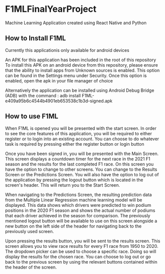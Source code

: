 # F1MLFinalYearProject
Machine Learning Application created using React Native and Python

## How to Install F1ML
Currently this applicationis only available for android devices

An APK for this application has been included in the root of this repository
To install this APK on an android device from this repository, please ensure that the ability to install apps from Unknown sources is enabled.
This option can be found in the Settings menu under Security.
Once this option is enabled, open the apk in your file manager of choice

Alternatively the application can be installed using Android Debug Bridge (ADB) with the command : 
adb install F1ML-e409a95b6c4544b4901eb653538c1b3d-signed.apk

## How to use F1ML
When F1ML is opened you will be presented with the start screen. In order to see the core features of this application, you will be required to either register or to login into an existing account. You can choose to do whatever task is required by pressing either the register button or login button

Once you have been signed in, you will be presented with the Main Screen. This screen displays a countdown timer for the next race in the 2021 F1 season and the results for the last completed F1 race. On this screen you have the option to change to other screens. You can change to the Results Screen or the Predictions Screen. You will also have the option to log out of the application by pressing the logout button which is located in the screen's header. This will return you to the Start Screen.

When navigating to the Predictions Screen, the resulting prediction data from the Multiple Linear Regression machine learning model will be displayed. This data shows which drivers were predicted to win podium positions in the 2020 F1 season and shows the actual number of podiums that each driver achieved in the season for comparison. The previously mentioned logout button will be available to use on this screen alongside a new button on the left side of the header for navigating back to the previously used screen. 

Upon pressing the results button, you will be sent to the results screen. This screen allows you to view race results for every F1 race from 1950 to 2020. The dropdown picker can be used to choose a specific race. Doing so will display the results for the chosen race. You can choose to log out or go back to the previous screen by using the relevant buttons contained within the header of the screen. 




